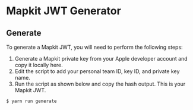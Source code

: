 # Mapkit JWT Generator

## Generate

To generate a Mapkit JWT, you will need to perform the following steps:

1. Generate a Mapkit private key from your Apple developer account and copy it locally here.
2. Edit the script to add your personal team ID, key ID, and private key name.
3. Run the script as shown below and copy the hash output. This is your Mapkit JWT.

```bash
$ yarn run generate
```
